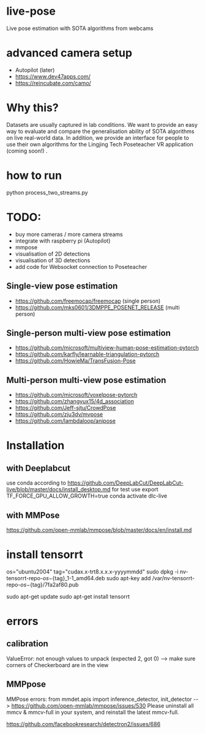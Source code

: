 # live-pose
Live pose estimation with SOTA algorithms from webcams

# advanced camera setup
- Autopilot (later)
- https://www.dev47apps.com/
- https://reincubate.com/camo/

# Why this?
Datasets are usually captured in lab conditions. We want to provide an easy way to evaluate and compare the generalisation ability of SOTA algorithms on live real-world data. In addition, we provide an interface for people to use their own algorithms for the Lingjing Tech Poseteacher VR application (coming soon!) . 

# how to run
python process_two_streams.py

# TODO:
- buy more cameras / more camera streams
- integrate with raspberry pi (Autopilot)
- mmpose
- visualisation of 2D detections
- visualisation of 3D detections
- add code for Websocket connection to Poseteacher

## Single-view pose estimation
- https://github.com/freemocap/freemocap (single person)
- https://github.com/mks0601/3DMPPE_POSENET_RELEASE (multi person)

## Single-person multi-view pose estimation
- https://github.com/microsoft/multiview-human-pose-estimation-pytorch
- https://github.com/karfly/learnable-triangulation-pytorch
- https://github.com/HowieMa/TransFusion-Pose

## Multi-person multi-view pose estimation
- https://github.com/microsoft/voxelpose-pytorch
- https://github.com/zhangyux15/4d_association
- https://github.com/Jeff-sjtu/CrowdPose
- https://github.com/zju3dv/mvpose
- https://github.com/lambdaloop/anipose

# Installation
## with Deeplabcut
use conda according to 
https://github.com/DeepLabCut/DeepLabCut-live/blob/master/docs/install_desktop.md
for test use export TF_FORCE_GPU_ALLOW_GROWTH=true
conda activate dlc-live
## with MMPose
https://github.com/open-mmlab/mmpose/blob/master/docs/en/install.md 

# install tensorrt
os="ubuntu2004"
tag="cudax.x-trt8.x.x.x-yyyymmdd"
sudo dpkg -i nv-tensorrt-repo-${os}-${tag}_1-1_amd64.deb
sudo apt-key add /var/nv-tensorrt-repo-${os}-${tag}/7fa2af80.pub

sudo apt-get update
sudo apt-get install tensorrt


# errors
## calibration
ValueError: not enough values to unpack (expected 2, got 0) --> make sure corners of Checkerboard are in the view

## MMPpose
MMPose errors: from mmdet.apis import inference_detector, init_detector --> https://github.com/open-mmlab/mmpose/issues/530 Please uninstall all mmcv & mmcv-full in your system, and reinstall the latest mmcv-full.

https://github.com/facebookresearch/detectron2/issues/686
